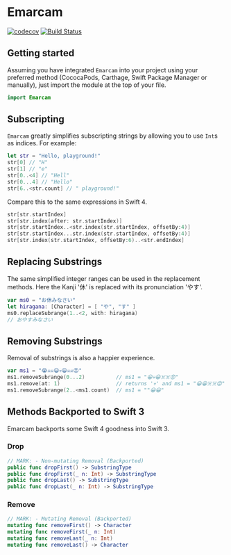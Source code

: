 # Emarcam
[![codecov](https://codecov.io/gh/iosdevzone/Emarcam/branch/master/graph/badge.svg)](https://codecov.io/gh/iosdevzone/Emarcam)
[![Build Status](https://travis-ci.org/iosdevzone/Emarcam.svg?branch=master)](https://travis-ci.org/iosdevzone/Emarcam)
## Getting started
Assuming you have integrated `Emarcam` into your project using your preferred method (CococaPods, Carthage, Swift Package Manager or manually), just import the module at the top of your file.

````swift
import Emarcam
````

## Subscripting
`Emarcam` greatly simplifies subscripting strings by allowing you to use `Int`s as indices. For example:
````swift
let str = "Hello, playground!"
str[0] // "H"
str[1] // "e"
str[0..<4] // "Hell"
str[0...4] // "Hello"
str[6..<str.count] // " playground!"
````
Compare this to the same expressions in Swift 4.
````swift
str[str.startIndex]
str[str.index(after: str.startIndex)]
str[str.startIndex..<str.index(str.startIndex, offsetBy:4)]
str[str.startIndex...str.index(str.startIndex, offsetBy:4)]
str[str.index(str.startIndex, offsetBy:6)..<str.endIndex]
````
## Replacing Substrings
The same simplified integer ranges can be used in the replacement methods. Here the Kanji '休' is replaced with its pronunciation 'やす'.
````swift
var ms0 = "お休みなさい"
let hiragana: [Character] = [ "や", "す" ]
ms0.replaceSubrange(1..<2, with: hiragana)
// おやすみなさい
````
## Removing Substrings
Removal of substrings is also a happier experience.
````swift
var ms1 = "😭☠️☠️😀💀😀☠️☠️😡"
ms1.removeSubrange(0...2)          // ms1 = "😀💀😀☠️☠️😡"
ms1.remove(at: 1)                  // returns '💀' and ms1 = "😀😀☠️☠️😡"
ms1.removeSubrange(2..<ms1.count)  // ms1 = ""😀😀"
````

## Methods Backported to Swift 3
Emarcam backports some Swift 4 goodness into Swift 3.
### Drop
```swift
// MARK: - Non-mutating Removal (Backported)
public func dropFirst() -> SubstringType
public func dropFirst(_ n: Int) -> SubstringType
public func dropLast() -> SubstringType
public func dropLast(_ n: Int) -> SubstringType
```
### Remove
```swift
// MARK: - Mutating Removal (Backported)
mutating func removeFirst() -> Character
mutating func removeFirst(_ n: Int)
mutating func removeLast(_ n: Int)
mutating func removeLast() -> Character
```
